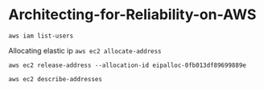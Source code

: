 # Architecting-for-Reliability-on-AWS

`aws iam list-users`  

Allocating elastic ip
`aws ec2 allocate-address`  

`aws ec2 release-address --allocation-id eipalloc-0fb013df89699889e`  

`aws ec2 describe-addresses`  